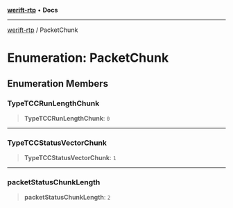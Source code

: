 [**werift-rtp**](../README.md) • **Docs**

***

[werift-rtp](../globals.md) / PacketChunk

# Enumeration: PacketChunk

## Enumeration Members

### TypeTCCRunLengthChunk

> **TypeTCCRunLengthChunk**: `0`

***

### TypeTCCStatusVectorChunk

> **TypeTCCStatusVectorChunk**: `1`

***

### packetStatusChunkLength

> **packetStatusChunkLength**: `2`
